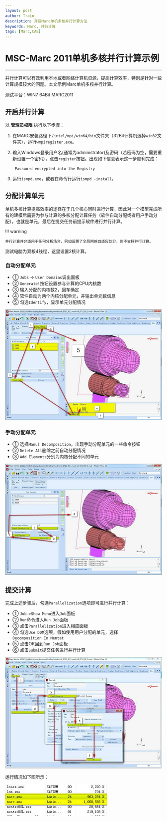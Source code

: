 ```yaml
---
layout: post
author: Train
description: 开启Marc单机多核并行计算方法
keywords: Marc, 并行计算
tags: [Marc,CAE]
---
```


# MSC-Marc 2011单机多核并行计算示例

---

并行计算可以有效利用本地或者网络计算机资源，提高计算效率，特别是针对一些计算规模较大的问题。本文示例Marc单机多核并行计算。

测试平台：WIN7 64Bit MARC2011

## 开启并行计算

以 **管理员权限** 执行以下步骤：

1. 在MARC安装路径下`/intel/mpi/win64/bin`文件夹（32Bit计算机选择`win32`文件夹），运行`wmpiregister.exe`。

2. 输入Windows登录用户名(通常为administrator)及密码（若密码为空，需要重新设置一个密码），点击`register`按钮。出现如下信息表示这一步顺利完成：

        Password encrypted into the Registry

3. 运行`ismpd.exe`，或者在命令行运行`ismpd -install`。


## 分配计算单元

单机多核计算提高效率的途径在于几个核心同时进行计算，因此对一个模型完成所有的建模后需要为参与计算的多核分配计算任务（软件自动分配或者用户手动分配），也就是单元，最后在提交任务前提示软件进行并行计算。

!!! warning

    并行计算并非适用于任何分析场合，例如设置了全局网格自适应划分，则不支持并行计算。

测试电脑为双核4线程，这里设置2核计算。

### 自动分配单元

* ① `Jobs` -> `User Domains`调出面板
* ② `Generate!`按钮设置参与计算的CPU内核数
* ③ 输入分配的内核数2，回车确定
* ④ 软件自动为两个内核分配单元，并输出单元数信息
* ⑤ 勾选`Identify`，显示单元分配情况

![自动分配单元](images/2012-07-27-01.jpg)

### 手动分配单元

* ① 选择`Manul Decomposition`，出现手动分配单元的一些命令按钮
* ② `Delete All`删除之前自动分配情况
* ③ `Add Elements`分别为内核分配不同的单元

![手动分配单元](images/2012-07-27-02.jpg)


## 提交计算

完成上述步骤后，勾选`Parallelization`选项即可进行并行计算：

* ① `Job—>Show Menu`进入`Job`面板
* ② `Run`命令进入`Run Job`面板
* ③ 点击`Parallelization`进入相应面板
* ④ 勾选`Use DDM`选项，假如使用用户分配的单元，选择`Decomposition In Mentat`
* ⑤ 点击OK回到`Run Job`面板
* ⑥ 点击`Submit`提交任务进行并行计算

![提交计算](images/2012-07-27-03.jpg)

运行情况如下图所示：

![运行情况](images/2012-07-27-04.jpg)